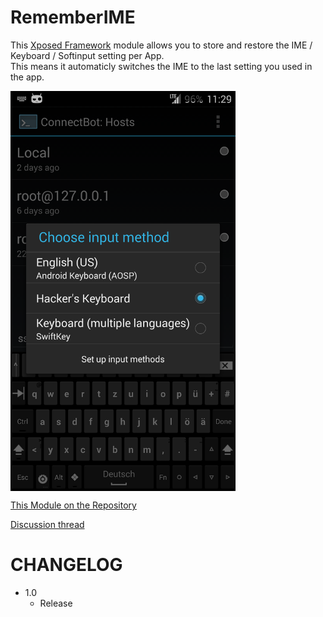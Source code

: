 RememberIME
===========

This [Xposed Framework](http://xposed.info) module allows you to store and restore the IME / Keyboard / Softinput setting per App.  
This means it automaticly switches the IME to the last setting you used in the app.
<pre>
<img src="https://raw.githubusercontent.com/Eun/RememberIME/res/ex2.png" align="left" height="640" width="360" >
</pre>

[This Module on the Repository](http://repo.xposed.info/module/eun.xposed.rememberime)

[Discussion thread](http://forum.xda-developers.com/showthread.php?t=)

CHANGELOG
=========
* 1.0
  * Release
